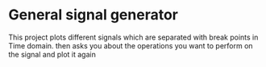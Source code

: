 # General signal generator
This project plots different signals which are separated with break points in Time domain. then asks you about the operations you want to perform on the signal and plot it again

